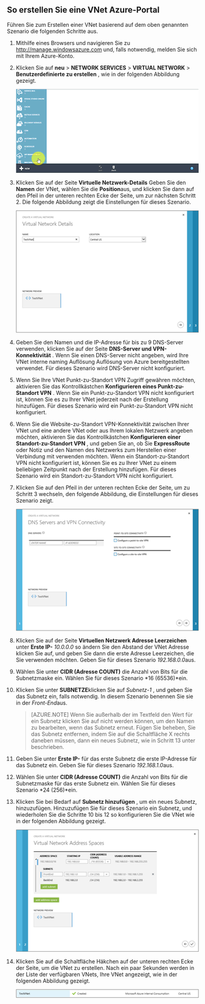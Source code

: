 ## <a name="how-to-create-a-vnet-in-the-azure-portal"></a>So erstellen Sie eine VNet Azure-Portal

Führen Sie zum Erstellen einer VNet basierend auf dem oben genannten Szenario die folgenden Schritte aus.

1. Mithilfe eines Browsers und navigieren Sie zu http://manage.windowsazure.com und, falls notwendig, melden Sie sich mit Ihrem Azure-Konto.
2. Klicken Sie auf **neu** > **NETWORK SERVICES** > **VIRTUAL NETWORK** > **Benutzerdefinierte zu erstellen** , wie in der folgenden Abbildung gezeigt.

    ![Erstellen von VNet-Portal](./media/virtual-networks-create-vnet-classic-portal-include/vnet-create-portal-figure1.gif)

3. Klicken Sie auf der Seite **Virtuelle Netzwerk-Details** Geben Sie den **Namen** der VNet, wählen Sie die **Position**aus, und klicken Sie dann auf den Pfeil in der unteren rechten Ecke der Seite, um zur nächsten Schritt 2. Die folgende Abbildung zeigt die Einstellungen für dieses Szenario.

    ![Detailseite virtuelles Netzwerk](./media/virtual-networks-create-vnet-classic-portal-include/vnet-create-portal-figure2.png)

4. Geben Sie den Namen und die IP-Adresse für bis zu 9 DNS-Server verwenden, klicken Sie auf der Seite **DNS-Server und VPN-Konnektivität** . Wenn Sie einen DNS-Server nicht angeben, wird Ihre VNet interne naming Auflösung Auflösung von Azure bereitgestellten verwendet. Für dieses Szenario wird DNS-Server nicht konfiguriert.
5. Wenn Sie Ihre VNet Punkt-zu-Standort VPN Zugriff gewähren möchten, aktivieren Sie das Kontrollkästchen **Konfigurieren eines Punkt-zu-Standort VPN** . Wenn Sie ein Punkt-zu-Standort VPN nicht konfiguriert ist, können Sie es zu Ihrer VNet jederzeit nach der Erstellung hinzufügen. Für dieses Szenario wird ein Punkt-zu-Standort VPN nicht konfiguriert.
6. Wenn Sie die Website-zu-Standort VPN-Konnektivität zwischen Ihrer VNet und eine andere VNet oder aus Ihrem lokalen Netzwerk angeben möchten, aktivieren Sie das Kontrollkästchen **Konfigurieren einer Standort-zu-Standort VPN** , und geben Sie an, ob Sie **ExpressRoute** oder Notiz und den Namen des Netzwerks zum Herstellen einer Verbindung mit verwenden möchten. Wenn ein Standort-zu-Standort VPN nicht konfiguriert ist, können Sie es zu Ihrer VNet zu einem beliebigen Zeitpunkt nach der Erstellung hinzufügen. Für dieses Szenario wird ein Standort-zu-Standort VPN nicht konfiguriert.
7. Klicken Sie auf den Pfeil in der unteren rechten Ecke der Seite, um zu Schritt 3 wechseln, den folgende Abbildung, die Einstellungen für dieses Szenario zeigt.

    ![DNS-Server und VPN Connectivity-Seite](./media/virtual-networks-create-vnet-classic-portal-include/vnet-create-portal-figure3.png)

8. Klicken Sie auf der Seite **Virtuellen Netzwerk Adresse Leerzeichen** unter **Erste IP-** *10.0.0.0* so ändern Sie den Abstand der VNet Adresse klicken Sie auf, und geben Sie dann die erste Adresse Leerzeichen, die Sie verwenden möchten. Geben Sie für dieses Szenario *192.168.0.0*aus. 
9. Wählen Sie unter **CIDR (Adresse COUNT)** die Anzahl von Bits für die Subnetzmaske ein. Wählen Sie für dieses Szenario *16 (65536)*ein.
10. Klicken Sie unter **SUBNETZE**klicken Sie auf *Subnetz-1* , und geben Sie das Subnetz ein, falls notwendig. In diesem Szenario benennen Sie sie in der *Front-End*aus.

    >[AZURE.NOTE] Wenn Sie außerhalb der im Textfeld den Wert für ein Subnetz klicken Sie auf nicht werden können, um den Namen zu bearbeiten, wenn das Subnetz erneut. Fügen Sie beheben, Sie das Subnetz entfernen, indem Sie auf die Schaltfläche X rechts daneben müssen, dann ein neues Subnetz, wie in Schritt 13 unter beschrieben.

11. Geben Sie unter **Erste IP-** für das erste Subnetz die erste IP-Adresse für das Subnetz ein. Geben Sie für dieses Szenario *192.168.1.0*aus.
12. Wählen Sie unter **CIDR (Adresse COUNT)** die Anzahl von Bits für die Subnetzmaske für das erste Subnetz ein. Wählen Sie für dieses Szenario *24 (256)*ein.
13. Klicken Sie bei Bedarf auf **Subnetz hinzufügen** , um ein neues Subnetz, hinzuzufügen. Hinzuzufügen Sie für dieses Szenario ein Subnetz, und wiederholen Sie die Schritte 10 bis 12 so konfigurieren Sie die VNet wie in der folgenden Abbildung gezeigt.

    ![Virtuelle Netzwerk Adresse Leerzeichen Seite](./media/virtual-networks-create-vnet-classic-portal-include/vnet-create-portal-figure4.png)

14. Klicken Sie auf die Schaltfläche Häkchen auf der unteren rechten Ecke der Seite, um die VNet zu erstellen. Nach ein paar Sekunden werden in der Liste der verfügbaren VNets, Ihre VNet angezeigt, wie in der folgenden Abbildung gezeigt.

    ![Neues virtuelles Netzwerk](./media/virtual-networks-create-vnet-classic-portal-include/vnet-create-portal-figure5.png)